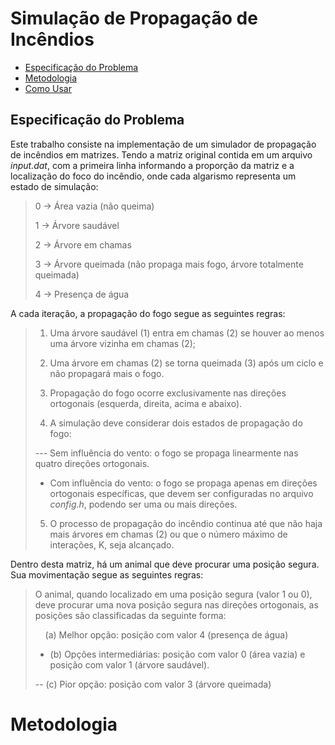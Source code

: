 # Simulação de Propagação de Incêndios
- [Especificação do Problema](#especificacao-do-problema)
- [Metodologia](#metodologia)
- [Como Usar](#como-usar)
  
## Especificação do Problema
Este trabalho consiste na implementação de um simulador de propagação de incêndios em matrizes. Tendo a matriz original contida em um arquivo *input.dat*, com a primeira linha informando a proporção da matriz e a localização do foco do incêndio, onde cada algarismo representa um estado de simulação:

>  0 -> Área vazia (não queima)
> 
>  1 -> Árvore saudável 
> 
>  2 -> Árvore em chamas
> 
>  3 -> Árvore queimada (não propaga mais fogo, árvore totalmente queimada)
> 
>  4 -> Presença de água

A cada iteração, a propagação do fogo segue as seguintes regras:
> 1) Uma árvore saudável (1) entra em chamas (2) se houver ao menos uma árvore
vizinha em chamas (2);
> 
> 2) Uma árvore em chamas (2) se torna queimada (3) após um ciclo e não propagará mais o fogo.
>
> 3) Propagação do fogo ocorre exclusivamente nas direções ortogonais (esquerda, direita,
acima e abaixo).
>
> 4) A simulação deve considerar dois estados de propagação do fogo:
> 
> --- Sem influência do vento: o fogo se propaga linearmente nas quatro direções ortogonais.
>
> - Com influência do vento: o fogo se propaga apenas em direções ortogonais específicas, que devem ser configuradas no arquivo *config.h*, podendo ser uma ou mais direções.
>
> 5) O processo de propagação do incêndio continua até que não haja mais árvores em
chamas (2) ou que o número máximo de interações, K, seja alcançado.

Dentro desta matriz, há um animal que deve procurar uma posição segura. Sua movimentação segue as seguintes regras:
> O animal, quando localizado em uma posição segura (valor 1 ou 0), deve procurar uma nova posição segura nas direções ortogonais, as posições são classificadas da seguinte forma:
>
>&nbsp;&nbsp;&nbsp;&nbsp;(a) Melhor opção: posição com valor 4 (presença de água)
>
> - (b) Opções intermediárias: posição com valor 0 (área vazia) e posição com valor 1 (árvore saudável).
>
> -- (c) Pior opção: posição com valor 3 (árvore queimada)
> 

# Metodologia 
